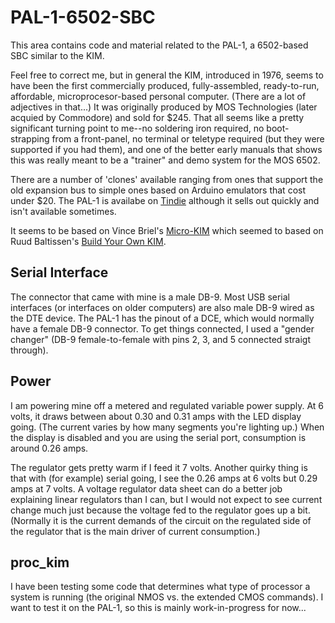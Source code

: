 # PAL-1-6502-SBC

This area contains code and material related to the PAL-1, a 6502-based SBC similar to the KIM.

Feel free to correct me, but in general the KIM, introduced in 1976, seems to have been the first commercially produced, fully-assembled, ready-to-run, affordable, microprocesor-based personal computer. (There are a lot of adjectives in that...) It was originally produced by MOS Technologies (later acquied by Commodore) and sold for $245. That all seems like a pretty significant turning point to me--no soldering iron required, no boot-strapping from a front-panel, no terminal or teletype required (but they were supported if you had them), and one of the better early manuals that shows this was really meant to be a "trainer" and demo system for the MOS 6502.

There are a number of 'clones' available ranging from ones that support the old expansion bus to simple ones based on Arduino emulators that cost under $20. The PAL-1 is availabe on [Tindie](https://www.tindie.com/products/tkoak/pal-1-a-mos-6502-powered-computer-kit/) although it sells out quickly and isn't available sometimes.

It seems to be based on Vince Briel's [Micro-KIM](http://www.brielcomputers.com/wordpress/?cat=24) which seemed to based on Ruud Baltissen's [Build Your Own KIM](http://www.baltissen.org/newhtm/buildkim.htm).


## Serial Interface

The connector that came with mine is a male DB-9. Most USB serial interfaces (or interfaces on older computers) are also male DB-9 wired as the DTE device. The PAL-1 has the pinout of a DCE, which would normally have a female DB-9 connector. To get things connected, I used a "gender changer" (DB-9 female-to-female with pins 2, 3, and 5 connected straigt through).


## Power

I am powering mine off a metered and regulated variable power supply. At 6 volts, it draws between about 0.30 and 0.31 amps with the LED display going. (The current varies by how many segments you're lighting up.) When the display is disabled and you are using the serial port, consumption is around 0.26 amps.

The regulator gets pretty warm if I feed it 7 volts. Another quirky thing is that with (for example) serial going, I see the 0.26 amps at 6 volts but 0.29 amps at 7 volts. A voltage regulator data sheet can do a better job explaining linear regulators than I can, but I would not expect to see current change much just because the voltage fed to the regulator goes up a bit. (Normally it is the current demands of the circuit on the regulated side of the regulator that is the main driver of current consumption.)

## proc_kim

I have been testing some code that determines what type of processor a system is running (the original NMOS vs. the extended CMOS commands). I want to test it on the PAL-1, so this is mainly work-in-progress for now...
